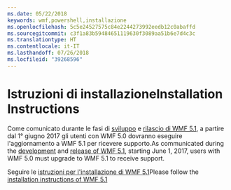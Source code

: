 ```yaml
---
ms.date: 05/22/2018
keywords: wmf,powershell,installazione
ms.openlocfilehash: 5c5e24527575c84e2244273992eedb12c0abaffd
ms.sourcegitcommit: c3f1a83b59484651119630f3089aa51b6e7d4c3c
ms.translationtype: HT
ms.contentlocale: it-IT
ms.lasthandoff: 07/26/2018
ms.locfileid: "39268596"
---
```

# <a name="installation-instructions"></a><span data-ttu-id="e45aa-102">Istruzioni di installazione</span><span class="sxs-lookup"><span data-stu-id="e45aa-102">Installation Instructions</span></span>

<span data-ttu-id="e45aa-103">Come comunicato durante le fasi di [sviluppo](https://blogs.msdn.microsoft.com/powershell/2016/04/06/windows-management-framework-5-0-updates-and-wmf-5-1/) e [rilascio di WMF 5.1](https://blogs.msdn.microsoft.com/powershell/2017/03/28/windows-management-framework-wmf-5-1-now-in-microsoft-update-catalog/), a partire dal 1° giugno 2017 gli utenti con WMF 5.0 dovranno eseguire l'aggiornamento a WMF 5.1 per ricevere supporto.</span><span class="sxs-lookup"><span data-stu-id="e45aa-103">As communicated during the [development](https://blogs.msdn.microsoft.com/powershell/2016/04/06/windows-management-framework-5-0-updates-and-wmf-5-1/) and [release of WMF 5.1](https://blogs.msdn.microsoft.com/powershell/2017/03/28/windows-management-framework-wmf-5-1-now-in-microsoft-update-catalog/), starting June 1, 2017, users with WMF 5.0 must upgrade to WMF 5.1 to receive support.</span></span>

<span data-ttu-id="e45aa-104">Seguire le [istruzioni per l'installazione di WMF 5.1](../5.1/install-configure.md)</span><span class="sxs-lookup"><span data-stu-id="e45aa-104">Please follow the [installation instructions of WMF 5.1](../5.1/install-configure.md)</span></span>

